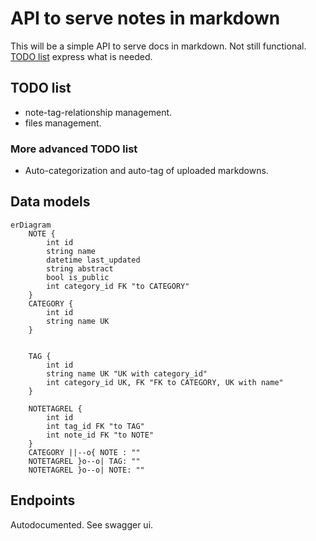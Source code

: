 # API to serve notes in markdown

This will be a simple API to serve docs in markdown. Not still functional. [TODO list](#todo-list)
express what is needed. 

## TODO list

- note-tag-relationship management.
- files management.

### More advanced TODO list

- Auto-categorization and auto-tag of uploaded markdowns.

## Data models

```mermaid
erDiagram
    NOTE {
        int id
        string name
        datetime last_updated
        string abstract
        bool is_public
        int category_id FK "to CATEGORY"
    }
    CATEGORY {
        int id
        string name UK
    }

    
    TAG {
        int id
        string name UK "UK with category_id"
        int category_id UK, FK "FK to CATEGORY, UK with name"
    }
    
    NOTETAGREL {
        int id
        int tag_id FK "to TAG"
        int note_id FK "to NOTE"
    }
    CATEGORY ||--o{ NOTE : ""
    NOTETAGREL }o--o| TAG: ""
    NOTETAGREL }o--o| NOTE: ""
```

## Endpoints

Autodocumented. See swagger ui.